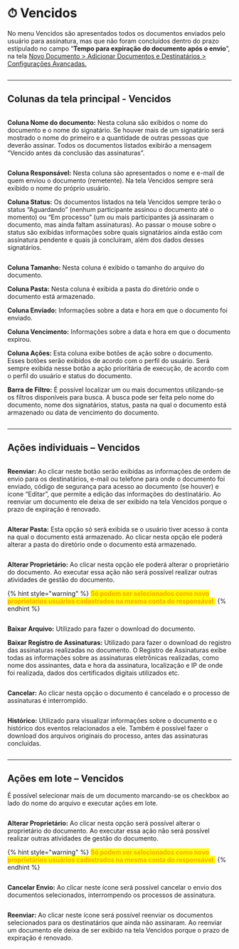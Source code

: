 # ⏱ Vencidos

No menu Vencidos são apresentados todos os documentos enviados pelo usuário para assinatura, mas que não foram concluídos dentro do prazo estipulado no campo “**Tempo para expiração do documento após o envio**”, na tela [Novo Documento > Adicionar Documentos e Destinatários > Configurações Avançadas.](novo-documento.md#configuracoes-avancadas)&#x20;

<figure><img src="../.gitbook/assets/vencidos01.png" alt=""><figcaption></figcaption></figure>

***

## Colunas da tela principal - Vencidos&#x20;

<figure><img src="../.gitbook/assets/vencidos02.png" alt=""><figcaption></figcaption></figure>

**Coluna Nome do documento:** Nesta coluna são exibidos o nome do documento e o nome do signatário. Se houver mais de um signatário será mostrado o nome do primeiro e a quantidade de outras pessoas que deverão assinar. Todos os documentos listados exibirão a mensagem “Vencido antes da conclusão das assinaturas”. &#x20;

<figure><img src="../.gitbook/assets/vencidos03.png" alt=""><figcaption></figcaption></figure>

**Coluna Responsável:** Nesta coluna são apresentados o nome e e-mail de quem enviou o documento (remetente). Na tela Vencidos sempre será exibido o nome do próprio usuário. &#x20;

**Coluna Status:** Os documentos listados na tela Vencidos sempre terão o status “Aguardando” (nenhum participante assinou o documento até o momento) ou “Em processo” (um ou mais participantes já assinaram o documento, mas ainda faltam assinaturas). Ao passar o mouse sobre o status são exibidas informações sobre quais signatários ainda estão com assinatura pendente e quais já concluíram, além dos dados desses signatários.&#x20;

<figure><img src="../.gitbook/assets/vencidos04.png" alt=""><figcaption></figcaption></figure>

**Coluna Tamanho:** Nesta coluna é exibido o tamanho do arquivo do documento.  &#x20;

**Coluna Pasta:** Nesta coluna é exibida a pasta do diretório onde o documento está armazenado.&#x20;

**Coluna Enviado:** Informações sobre a data e hora em que o documento foi enviado.&#x20;

**Coluna Vencimento:** Informações sobre a data e hora em que o documento expirou.&#x20;

**Coluna Ações:** Esta coluna exibe botões de ação sobre o documento. Esses botões serão exibidos de acordo com o perfil do usuário. Será sempre exibida nesse botão a ação prioritária de execução, de acordo com o perfil do usuário e status do documento.&#x20;

**Barra de Filtro:** É possível localizar um ou mais documentos utilizando-se os filtros disponíveis para busca. A busca pode ser feita pelo nome do documento, nome dos signatários, status, pasta na qual o documento está armazenado ou data de vencimento do documento. &#x20;

<figure><img src="../.gitbook/assets/vencidos05.png" alt=""><figcaption></figcaption></figure>

***

## Ações individuais – Vencidos&#x20;

<figure><img src="../.gitbook/assets/vencidos10.png" alt=""><figcaption></figcaption></figure>

**Reenviar:** Ao clicar neste botão serão exibidas as informações de ordem de envio para os destinatários, e-mail ou telefone para onde o documento foi enviado, código de segurança para acesso ao documento (se houver) e ícone “Editar”, que permite a edição das informações do destinatário. Ao reenviar um documento ele deixa de ser exibido na tela Vencidos porque o prazo de expiração é renovado. &#x20;

<figure><img src="../.gitbook/assets/vencidos11.png" alt=""><figcaption></figcaption></figure>

**Alterar Pasta:** Esta opção só será exibida se o usuário tiver acesso à conta na qual o documento está armazenado. Ao clicar nesta opção ele poderá alterar a pasta do diretório onde o documento está armazenado. &#x20;

<figure><img src="../.gitbook/assets/vencidos12.png" alt=""><figcaption></figcaption></figure>

**Alterar Proprietário:** Ao clicar nesta opção ele poderá alterar o proprietário do documento. Ao executar essa ação não será possível realizar outras atividades de gestão do documento.&#x20;

{% hint style="warning" %}
<mark style="color:orange;">**Só podem ser selecionados como novo proprietários usuários cadastrados na mesma conta do responsável.**</mark> &#x20;
{% endhint %}

<figure><img src="../.gitbook/assets/vencidos13.png" alt=""><figcaption></figcaption></figure>

**Baixar Arquivo:** Utilizado para fazer o download do documento.&#x20;

**Baixar Registro de Assinaturas:** Utilizado para fazer o download do registro das assinaturas realizadas no documento. O Registro de Assinaturas exibe todas as informações sobre as assinaturas eletrônicas realizadas, como nome dos assinantes, data e hora da assinatura, localização e IP de onde foi realizada, dados dos certificados digitais utilizados etc.&#x20;

<figure><img src="../.gitbook/assets/vencidos14.png" alt=""><figcaption></figcaption></figure>

**Cancelar:** Ao clicar nesta opção o documento é cancelado e o processo de assinaturas é interrompido.&#x20;

<figure><img src="../.gitbook/assets/vencidos15.png" alt=""><figcaption></figcaption></figure>

**Histórico:** Utilizado para visualizar informações sobre o documento e o histórico dos eventos relacionados a ele. Também é possível fazer o download dos arquivos originais do processo, antes das assinaturas concluídas.&#x20;

<figure><img src="../.gitbook/assets/vencidos16.png" alt=""><figcaption></figcaption></figure>

***

## Ações em lote – Vencidos

É possível selecionar mais de um documento marcando-se os checkbox ao lado do nome do arquivo e executar ações em lote.&#x20;

<figure><img src="../.gitbook/assets/vencidos06.png" alt=""><figcaption></figcaption></figure>

**Alterar Proprietário:** Ao clicar nesta opção será possível alterar o proprietário do documento. Ao executar essa ação não será possível realizar outras atividades de gestão do documento.  &#x20;

{% hint style="warning" %}
<mark style="color:orange;">**Só podem ser selecionados como novo proprietários usuários cadastrados na mesma conta do responsável.**</mark>&#x20;
{% endhint %}

<figure><img src="../.gitbook/assets/vencidos07.png" alt=""><figcaption></figcaption></figure>

**Cancelar Envio:** Ao clicar neste ícone será possível cancelar o envio dos documentos selecionados, interrompendo os processos de assinatura.&#x20;

<figure><img src="../.gitbook/assets/vencidos08.png" alt=""><figcaption></figcaption></figure>

**Reenviar:** Ao clicar neste ícone será possível reenviar os documentos selecionados para os destinatários que ainda não assinaram. Ao reenviar um documento ele deixa de ser exibido na tela Vencidos porque o prazo de expiração é renovado.&#x20;

<figure><img src="../.gitbook/assets/vencidos09.png" alt=""><figcaption></figcaption></figure>
